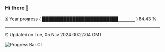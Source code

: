 ### Hi there 👋

⏳ Year progress { █████████████████████████▁▁▁▁▁ } 84.43 %

---

⏰ Updated on Tue, 05 Nov 2024 00:22:04 GMT

![Progress Bar CI](https://github.com/liununu/liununu/workflows/Progress%20Bar%20CI/badge.svg)
